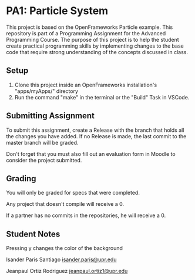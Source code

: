 # PA1: Particle System
This project is based on the OpenFrameworks Particle example.
 This repository is part of a Programming Assignment for the Advanced Programming Course.
 The purpose of this project is to help the student create practical programming skills by implementing
 changes to the base code that require strong understanding of the concepts discussed in class.
## Setup
1. Clone this project inside an OpenFrameworks installation's "apps/myApps/" directory
2. Run the command "make" in the terminal or the "Build" Task in VSCode.

## Submitting Assignment
To submit this assignment, create a Release with the branch that holds all the changes you have added. If no Release is made,
the last commit to the master branch will be graded.

Don't forget that you must also fill out an evaluation form in Moodle to consider the project submitted.

## Grading
You will only be graded for specs that were completed.

Any project that doesn't compile will receive a 0.

If a partner has no commits in the repositories, he will receive a 0.

## Student Notes
Pressing y changes the color of the background

Isander Paris Santiago
isander.paris@upr.edu

Jeanpaul Ortiz Rodriguez
jeanpaul.ortiz1@upr.edu
